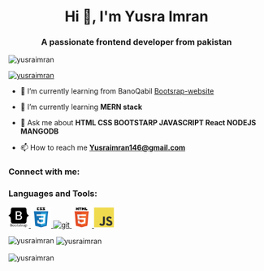 

<h1 align="center">Hi 👋, I'm Yusra Imran</h1>
<h3 align="center">A passionate frontend developer from pakistan</h3>

<p align="left"> <img src="https://komarev.com/ghpvc/?username=yusraimran&label=Profile%20views&color=0e75b6&style=flat" alt="yusraimran" /> </p>

<p align="left"> <a href="https://github.com/ryo-ma/github-profile-trophy"><img src="https://github-profile-trophy.vercel.app/?username=yusraimran" alt="yusraimran" /></a> </p>

- 🔭 I’m currently learning from BanoQabil [Bootsrap-website](https://github.com/YusraImran/Bootstrap-Website)

- 🌱 I’m currently learning **MERN stack**

- 💬 Ask me about **HTML CSS BOOTSTARP JAVASCRIPT React NODEJS MANGODB**

- 📫 How to reach me **Yusraimran146@gmail.com**

<h3 align="left">Connect with me:</h3>
<p align="left">
</p>

<h3 align="left">Languages and Tools:</h3>
<p align="left"> <a href="https://getbootstrap.com" target="_blank" rel="noreferrer"> <img src="https://raw.githubusercontent.com/devicons/devicon/master/icons/bootstrap/bootstrap-plain-wordmark.svg" alt="bootstrap" width="40" height="40"/> </a> <a href="https://www.w3schools.com/css/" target="_blank" rel="noreferrer"> <img src="https://raw.githubusercontent.com/devicons/devicon/master/icons/css3/css3-original-wordmark.svg" alt="css3" width="40" height="40"/> </a> <a href="https://git-scm.com/" target="_blank" rel="noreferrer"> <img src="https://www.vectorlogo.zone/logos/git-scm/git-scm-icon.svg" alt="git" width="40" height="40"/> </a> <a href="https://www.w3.org/html/" target="_blank" rel="noreferrer"> <img src="https://raw.githubusercontent.com/devicons/devicon/master/icons/html5/html5-original-wordmark.svg" alt="html5" width="40" height="40"/> </a> <a href="https://developer.mozilla.org/en-US/docs/Web/JavaScript" target="_blank" rel="noreferrer"> <img src="https://raw.githubusercontent.com/devicons/devicon/master/icons/javascript/javascript-original.svg" alt="javascript" width="40" height="40"/> </a> </p>

<p><img align="left" src="https://github-readme-stats.vercel.app/api/top-langs?username=yusraimran&show_icons=true&locale=en&layout=compact" alt="yusraimran" /></p>

<p>&nbsp;<img align="center" src="https://github-readme-stats.vercel.app/api?username=yusraimran&show_icons=true&locale=en" alt="yusraimran" /></p>

<p><img align="center" src="https://github-readme-streak-stats.herokuapp.com/?user=yusraimran&" alt="yusraimran" /></p>
